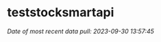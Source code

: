 
<!-- README.md is generated from README.Rmd. Please edit that file -->

# teststocksmartapi

*Date of most recent data pull: 2023-09-30 13:57:45*
